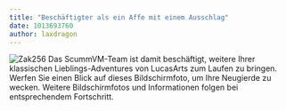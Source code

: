 ```yaml
---
title: "Beschäftigter als ein Affe mit einem Ausschlag"
date: 1013693760
author: laxdragon
---
```


![Zak256](/data/news/20020214.png) Das ScummVM-Team ist damit beschäftigt, weitere Ihrer klassischen Lieblings-Adventures von LucasArts zum Laufen zu bringen. Werfen Sie einen Blick auf dieses Bildschirmfoto, um Ihre Neugierde zu wecken. Weitere Bildschirmfotos und Informationen folgen bei entsprechendem Fortschritt.
